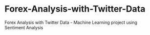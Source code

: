# Forex-Analysis-with-Twitter-Data
Forex Analysis with Twitter Data - Machine Learning project using Sentiment Analysis
